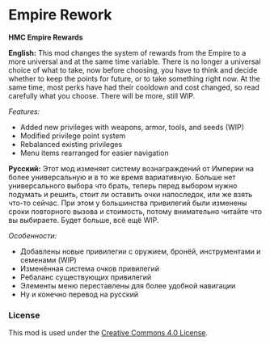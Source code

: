 # Empire Rework
**HMC Empire Rewards**

**English:**
This mod changes the system of rewards from the Empire to a more universal and at the same time variable. There is no longer a universal choice of what to take, now before choosing, you have to think and decide whether to keep the points for future, or to take something right now. At the same time, most perks have had their cooldown and cost changed, so read carefully what you choose. There will be more, still WIP.

*Features:*
* Added new privileges with weapons, armor, tools, and seeds (WIP)
* Modified privilege point system
* Rebalanced existing privileges 
* Menu items rearranged for easier navigation

**Русский:**
Этот мод изменяет систему вознаграждений от Империи на более универсальную и в то же время вариативную.  Больше нет универсального выбора что брать, теперь перед выбором нужно подумать и решить, стоит ли оставить очки напоследок, или же взять что-то сейчас. При этом у большинства привилегий были изменены сроки повторного вызова и стоимость, потому внимательно читайте что вы выбираете. Будет больше, всё ещё WIP.

*Особенности:*
* Добавлены новые привилегии с оружием, бронёй, инструментами и семенами (WIP)
* Изменённая система очков привилегий
* Ребаланс существующих привилегий
* Элементы меню переставлены для более удобной навигации
* Ну и конечно перевод на русский

### License
This mod is used under the [Creative Commons 4.0 License](https://creativecommons.org/licenses/by-nc-sa/4.0/).
